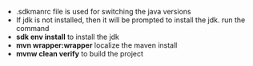 * .sdkmanrc file is used for switching the java versions
* If jdk is not installed, then it will be prompted to install the jdk. run the command 
* **sdk env install** to install the jdk
* **mvn wrapper:wrapper** localize the maven install
* **mvnw clean verify** to build the project
